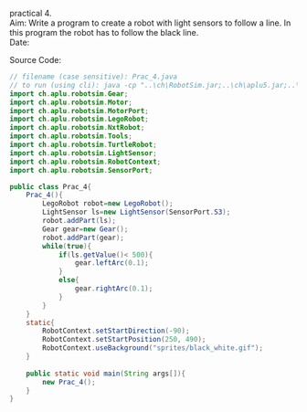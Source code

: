 practical 4.</br>
Aim: Write  a program to create a robot with light sensors to follow a line. In this program the robot has to follow the black line.</br>
Date: 

Source Code:
```java
// filename (case sensitive): Prac_4.java
// to run (using cli): java -cp "..\ch\RobotSim.jar;..\ch\aplu5.jar;..\ch\JGameGrid.jar" Prac_4.java
import ch.aplu.robotsim.Gear;
import ch.aplu.robotsim.Motor;
import ch.aplu.robotsim.MotorPort;
import ch.aplu.robotsim.LegoRobot;
import ch.aplu.robotsim.NxtRobot;
import ch.aplu.robotsim.Tools;
import ch.aplu.robotsim.TurtleRobot;
import ch.aplu.robotsim.LightSensor;
import ch.aplu.robotsim.RobotContext;
import ch.aplu.robotsim.SensorPort;

public class Prac_4{
	Prac_4(){
		LegoRobot robot=new LegoRobot();
        LightSensor ls=new LightSensor(SensorPort.S3);
        robot.addPart(ls);
        Gear gear=new Gear();
		robot.addPart(gear);
		while(true){
			if(ls.getValue()< 500){
				gear.leftArc(0.1);
			}
            else{
				gear.rightArc(0.1);
			}
		}
	}
    static{
        RobotContext.setStartDirection(-90);
        RobotContext.setStartPosition(250, 490);
        RobotContext.useBackground("sprites/black_white.gif");
    }
	
	public static void main(String args[]){
		new Prac_4();
	}
}
```
